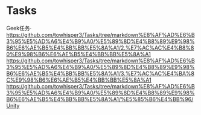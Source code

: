 # Tasks
Geek任务·
https://github.com/towhisper3/Tasks/tree/markdown%E8%AF%AD%E6%B3%95%E5%AD%A6%E4%B9%A0/%E5%89%8D%E4%B8%89%E9%98%B6%E6%AE%B5%E4%BB%BB%E5%8A%A1/2.%E7%AC%AC%E4%B8%80%E9%98%B6%E6%AE%B5%E4%BB%BB%E5%8A%A1
https://github.com/towhisper3/Tasks/tree/markdown%E8%AF%AD%E6%B3%95%E5%AD%A6%E4%B9%A0/%E5%89%8D%E4%B8%89%E9%98%B6%E6%AE%B5%E4%BB%BB%E5%8A%A1/3.%E7%AC%AC%E4%BA%8C%E9%98%B6%E6%AE%B5%E4%BB%BB%E5%8A%A1
https://github.com/towhisper3/Tasks/tree/markdown%E8%AF%AD%E6%B3%95%E5%AD%A6%E4%B9%A0/%E5%89%8D%E4%B8%89%E9%98%B6%E6%AE%B5%E4%BB%BB%E5%8A%A1/%E5%85%B6%E4%BB%96/Unity
